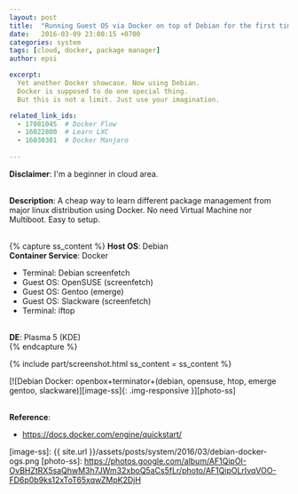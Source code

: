 ```yaml
---
layout: post
title:  "Running Guest OS via Docker on top of Debian for the first time"
date:   2016-03-09 23:00:15 +0700
categories: system
tags: [cloud, docker, package manager]
author: epsi

excerpt:
  Yet another Docker showcase. Now using Debian.
  Docker is supposed to do one special thing.
  But this is not a limit. Just use your imagination.

related_link_ids: 
  - 17081045  # Docker Flow
  - 16022800  # Learn LXC
  - 16030301  # Docker Manjaro
  
---
```


**Disclaimer**: I'm a beginner in cloud area.
<br/><br/>

**Description**: A cheap way to learn different package management from major linux distribution using Docker. No need Virtual Machine nor Multiboot. Easy to setup.
<br/><br/>

{% capture ss_content %}
<strong>Host OS</strong>: Debian<br/>
<strong>Container Service</strong>: Docker<br/>
  + Terminal: Debian screenfetch<br/>
  + Guest OS: OpenSUSE (screenfetch)<br/>
  + Guest OS: Gentoo (emerge)<br/>
  + Guest OS: Slackware (screenfetch)<br/>
  + Terminal: iftop<br/>
<br/>
<strong>DE</strong>: Plasma 5 (KDE)<br/>
{% endcapture %}

{% include part/screenshot.html ss_content = ss_content %}


[![Debian Docker: openbox+terminator+(debian, opensuse, htop, emerge gentoo, slackware)][image-ss]{: .img-responsive }][photo-ss]
<br/><br/>

**Reference**:<br/>

* <https://docs.docker.com/engine/quickstart/>


[//]: <> ( -- -- -- links below -- -- -- )


[image-ss]: {{ site.url }}/assets/posts/system/2016/03/debian-docker-ogs.png
[photo-ss]: https://photos.google.com/album/AF1QipOI-OvBHZtRX5saQhwM3h7JWm32xboQ5aCs5fLr/photo/AF1QipOLrIvqVOO-FD6p0b9ks12xToT65xqwZMpK2DjH



